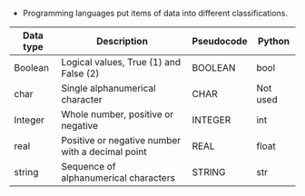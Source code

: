 - Programming languages put items of data into different classifications. 

| Data type | Description | Pseudocode | Python |
| ---- | ---- | ---- | ---- |
| Boolean | Logical values, True (1) and False (2) | BOOLEAN | bool |
| char | Single alphanumerical character | CHAR | Not used |
| Integer | Whole number, positive or negative | INTEGER | int |
| real | Positive or negative number with a decimal point | REAL | float |
| string | Sequence of alphanumerical characters | STRING | str |
